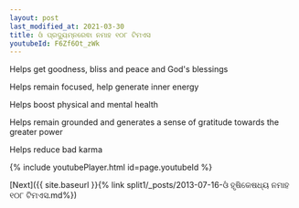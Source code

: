 ```yaml
---
layout: post
last_modified_at: 2021-03-30
title: ଓଁ ପ୍ରଦ୍ୟୁମ୍ନରେଵା ନମାହ ୧୦୮ ଟିମଏସ
youtubeId: F6Zf6Ot_zWk
---
```

 
 
Helps get goodness, bliss and peace and God's blessings
 
Helps remain focused, help generate inner energy 
 
Helps boost physical and mental health 
 
Helps remain grounded and generates a sense of gratitude towards the greater power 
 
Helps reduce bad karma
 
 
 
 


{% include youtubePlayer.html id=page.youtubeId %}
 
[Next]({{ site.baseurl }}{% link  split1/_posts/2013-07-16-ଓଁ ହୃଷିକେଷଧ୍ୟ ନମାହ ୧୦୮ ଟିମଏସ.md%})
 
